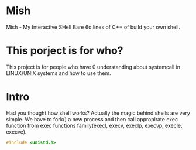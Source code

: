 # Mish
Mish - My Interactive SHell 
Bare 6o lines of C++ of build your own shell.

# This porject is for who? 
This project is for people who have 0 understanding about systemcall in LINUX/UNIX systems and how to use them. 

# Intro 
Had you thought how shell works? Actually the magic behind shells are very simple. We have to fork() a new process and then call appropirate exec function from exec functions family(execl, execv, execlp, execvp, execle, execve).

``` C++
#include <unistd.h>
```
